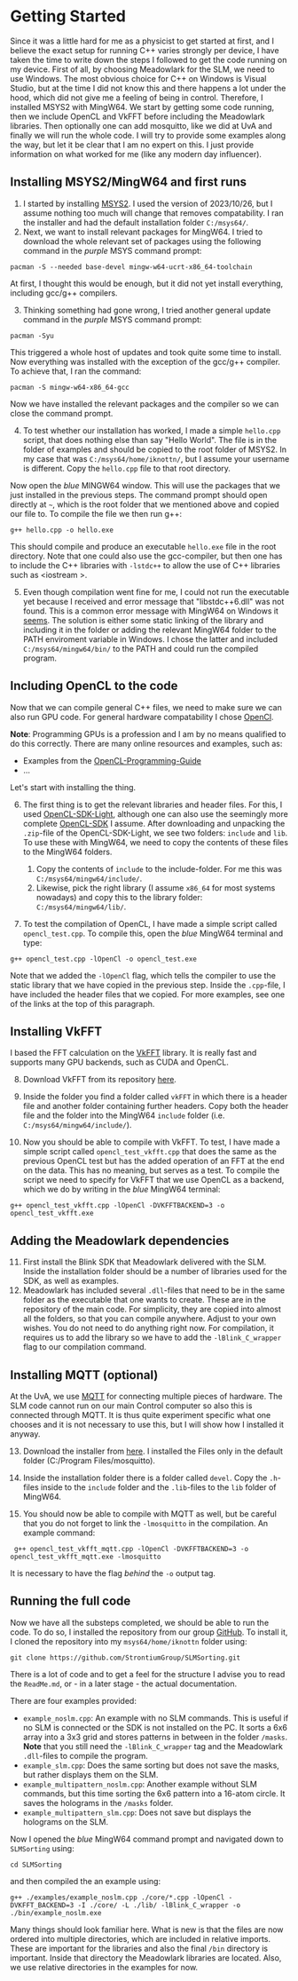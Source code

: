 # Getting Started
Since it was a little hard for me as a physicist to get started at first, and I believe the exact setup for running C++ varies strongly per device, I have taken the time to write down the steps I followed to get the code running on my device. First of all, by choosing Meadowlark for the SLM, we need to use Windows. The most obvious choice for C++ on Windows is Visual Studio, but at the time I did not know this and there happens a lot under the hood, which did not give me a feeling of being in control. Therefore, I installed MSYS2 with MingW64. We start by getting some code running, then we include OpenCL and VkFFT before including the Meadowlark libraries. Then optionally one can add mosquitto, like we did at UvA and finally we will run the whole code. I will try to provide some examples along the way, but let it be clear that I am no expert on this. I just provide information on what worked for me (like any modern day influencer).

## Installing MSYS2/MingW64 and first runs

1) I started by installing [MSYS2](https://www.msys2.org/). I used the version of 2023/10/26, but I assume nothing too much will change that removes compatability. I ran the installer and had the default installation folder `C:/msys64/`.
2) Next, we want to install relevant packages for MingW64. I tried to download the whole relevant set of packages using the following command in the _purple_ MSYS command prompt:

``` pacman -S --needed base-devel mingw-w64-ucrt-x86_64-toolchain ```

At first, I thought this would be enough, but it did not yet install everything, including gcc/g++ compilers.

3) Thinking something had gone wrong, I tried another general update command in the _purple_ MSYS command prompt:

``` pacman -Syu ```

This triggered a whole host of updates and took quite some time to install. Now everything was installed with the exception of the gcc/g++ compiler. To achieve that, I ran the command:

``` pacman -S mingw-w64-x86_64-gcc ```

Now we have installed the relevant packages and the compiler so we can close the command prompt.

4) To test whether our installation has worked, I made a simple `hello.cpp` script, that does nothing else than say "Hello World". The file is in the folder of examples and should be copied to the root folder of MSYS2. In my case that was `C:/msys64/home/iknottn/`, but I assume your username is different. Copy the `hello.cpp` file to that root directory.

Now open the _blue_ MINGW64 window. This will use the packages that we just installed in the previous steps. The command prompt should open directly at `~`, which is the root folder that we mentioned above and copied our file to. To compile the file we then run g++:

``` g++ hello.cpp -o hello.exe ```

This should compile and produce an executable `hello.exe` file in the root directory. Note that one could also use the gcc-compiler, but then one has to include the C++ libraries with `-lstdc++` to allow the use of C++ libraries such as \<iostream \>.

5) Even though compilation went fine for me, I could not run the executable yet because I received and error message that "libstdc++6.dll" was not found. This is a common error message with MingW64 on Windows it [seems](https://stackoverflow.com/questions/6404636/libstdc-6-dll-not-found). The solution is either some static linking of the library and including it in the folder or adding the relevant MingW64 folder to the PATH enviroment variable in Windows. I chose the latter and included `C:/msys64/mingw64/bin/` to the PATH and could run the compiled program. 

## Including OpenCL to the code

Now that we can compile general C++ files, we need to make sure we can also run GPU code. For general hardware compatability I chose [OpenCl](https://www.khronos.org/opencl/).

__Note__: Programming GPUs is a profession and I am by no means qualified to do this correctly. There are many online resources and examples, such as:

* Examples from the [OpenCL-Programming-Guide](https://github.com/victusfate/opencl-book-examples/)
* ...

Let's start with installing the thing.

6) The first thing is to get the relevant libraries and header files. For this, I used [OpenCL-SDK-Light](https://github.com/gpuopen-librariesandsdks/ocl-sdk/releases), although one can also use the seemingly more complete [OpenCL-SDK](https://github.com/KhronosGroup/OpenCL-SDK) I assume. After downloading and unpacking the `.zip`-file of the OpenCL-SDK-Light, we see two folders: `include` and `lib`. To use these with MingW64, we need to copy the contents of these files to the MingW64 folders.
    
    1) Copy the contents of `include` to the include-folder. For me this was `C:/msys64/mingw64/include/`.
    2) Likewise, pick the right library (I assume `x86_64` for most systems nowadays) and copy this to the library folder: `C:/msys64/mingw64/lib/`.

7) To test the compilation of OpenCL, I have made a simple script called `opencl_test.cpp`. To compile this, open the _blue_ MingW64 terminal and type:

``` g++ opencl_test.cpp -lOpenCl -o opencl_test.exe ```

Note that we added the `-lOpenCl` flag, which tells the compiler to use the static library that  we have copied in the previous step. Inside the `.cpp`-file, I have included the header files that we copied. For more examples, see one of the links at the top of this paragraph.

## Installing VkFFT
I based the FFT calculation on the [VkFFT](https://github.com/DTolm/VkFFT) library. It is really fast and supports many GPU backends, such as CUDA and OpenCL. 

8) Download VkFFT from its repository [here](https://github.com/DTolm/VkFFT).

9) Inside the folder you find a folder called `vkFFT` in which there is a header file and another folder containing further headers. Copy both the header file and the folder into the MingW64 `include` folder (i.e. `C:/msys64/mingw64/include/`).

10) Now you should be able to compile with VkFFT. To test, I have made a simple script called `opencl_test_vkfft.cpp` that does the same as the previous OpenCL test but has the added operation of an FFT at the end on the data. This has no meaning, but serves as a test. To compile the script we need to specify for VkFFT that we use OpenCL as a backend, which we do by writing in the _blue_ MingW64 terminal:

``` g++ opencl_test_vkfft.cpp -lOpenCl -DVKFFTBACKEND=3 -o opencl_test_vkfft.exe ```

## Adding the Meadowlark dependencies
11) First install the Blink SDK that Meadowlark delivered with the SLM. Inside the installation folder should be a number of libraries used for the SDK, as well as examples.
12) Meadowlark has included several `.dll`-files that need to be in the same folder as the executable that one wants to create. These are in the repository of the main code. For simplicity, they are copied into almost all the folders, so that you can compile anywhere. Adjust to your own wishes. You do not need to do anything right now. For compilation, it requires us to add the library so we have to add the `-lBlink_C_wrapper` flag to our compilation command.

## Installing MQTT (optional)
At the UvA, we use [MQTT](https://mqtt.org/) for connecting multiple pieces of hardware. The SLM code cannot run on our main Control computer so also this is connected through MQTT. It is thus quite experiment specific what one chooses and it is not necessary to use this, but I will show how I installed it anyway. 

13) Download the installer from [here](https://mosquitto.org/download/). I installed the Files only in the default folder (C:/Program Files/mosquitto).

14) Inside the installation folder there is a folder called `devel`. Copy the `.h`-files inside to the `include` folder and the `.lib`-files to the `lib` folder of MingW64. 

15) You should now be able to compile with MQTT as well, but be careful that you do not forget to link the `-lmosquitto` in the compilation. An example command:

``` g++ opencl_test_vkfft_mqtt.cpp -lOpenCl -DVKFFTBACKEND=3 -o opencl_test_vkfft_mqtt.exe -lmosquitto```

It is necessary to have the flag _behind_ the `-o` output tag.

## Running the full code
Now we have all the substeps completed, we should be able to run the code. To do so, I installed the repository from our group [GitHub](https://github.com/StrontiumGroup/SLMSorting). To install it, I cloned the repository into my `msys64/home/iknottn` folder using:

``` git clone https://github.com/StrontiumGroup/SLMSorting.git ```

There is a lot of code and to get a feel for the structure I advise you to read the `ReadMe.md`, or - in a later stage - the actual documentation.

There are four examples provided:

- `example_noslm.cpp`: An example with no SLM commands. This is useful if no SLM is connected or the SDK is not installed on the PC. It sorts a 6x6 array into a 3x3 grid and stores patterns in between in the folder `/masks`. **Note** that you still need the `-lBlink_C_wrapper` tag and the Meadowlark `.dll`-files to compile the program.
- `example_slm.cpp`: Does the same sorting but does not save the masks, but rather displays them on the SLM. 
- `example_multipattern_noslm.cpp`: Another example without SLM commands, but this time sorting the 6x6 pattern into a 16-atom circle. It saves the holograms in the `/masks` folder.
- `example_multipattern_slm.cpp`: Does not save but displays the holograms on the SLM.

Now I opened the _blue_ MingW64 command prompt and navigated down to `SLMSorting` using:

``` cd SLMSorting ```

and then compiled the an example using:

``` g++ ./examples/example_noslm.cpp ./core/*.cpp -lOpenCl -DVKFFT_BACKEND=3 -I ./core/ -L ./lib/ -lBlink_C_wrapper -o ./bin/example_noslm.exe ```

Many things should look familiar here. What is new is that the files are now ordered into multiple directories, which are included in relative imports. These are important for the libraries and also the final `/bin` directory is important. Inside that directory the Meadowlark libraries are located. Also, we use relative directories in the examples for now.




